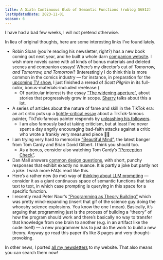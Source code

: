```yaml
---
title: A Giatn Continuous Blob of Semantic Functions (rwblog S6E12)
lastUpdatedDate: 2023-11-01
season: 6
---
```


I have had a bad few weeks, I will not pretend otherwise.

 In lieu of original thoughts, here are some interesting links I’ve found lately.

- Robin Sloan (you’re reading his newsletter, right?) has a new book coming out next year, and he built a whole darn [companion website](https://www.robinsloan.com/moonbound/). I wish more novels came with all kinds of bonus materials and deleted scenes and companion essays! Where’s my director’s cut of _Tomorrow, and Tomorrow, and Tomorrow_? (Interestingly I do think this is more common in the comics industry — for instance, in preparation for the [upcoming TV show](https://youtu.be/dLvRvqByxUI?si=RceJfdDxs3bKd7EN), I just finished a reread of _Scott Pilgrim_ in its full-color, bonus-materials-included rerelease.)
	- Of particular interest is the essay ["The widening aperture”](https://www.robinsloan.com/moonbound/scale/), about stories that progressively grow in scope. [Sherry](https://sherryyuan.me) talks about this a lot.
- A series of articles about the nature of fame and skill in the TikTok era: an art critic puts up a [lightly-critical essay](https://news.artnet.com/opinion/devon-rodriguez-painter-tiktok-underground-2373157) about a TikTok-famous painter, TikTok-famous painter responds by [unleashing his followers](https://news.artnet.com/opinion/devon-rodriguez-parasocial-aesthetics-2380960).
	- I am also famously bad at taking criticism, but at least I’ve never spent a day angrily encouraging bad-faith attacks against a critic who wrote a frankly very measured piece 🤷‍♀️
- I am trying very hard to memorize ["Beautiful Mind”](https://www.youtube.com/watch?v=3w1wwGcu0Dk), the latest banger from Tom Cardy and Brian David Gilbert. I think you should too.
	- As a bonus, consider also watching Tom Cardy’s ["Perception Check”](https://www.youtube.com/watch?v=ZjlYFWLUDBQ).
- Dan Mall answers [common design questions](https://danmall.com/posts/answers-to-common-design-questions/), with short, punchy responses that exhibit exactly no nuance. It is partly a joke but partly not a joke. I wish more FAQs read like this.
- Here’s a rather new (to me) way of [thinking about LLM prompting](https://fchollet.substack.com/p/how-i-think-about-llm-prompt-engineering) — consider it as a giant continuous space of semantic functions that take text to text, in which case prompting is querying in this space for a specific function.
- I recently read Peter Naur’s [“Programming as Theory Building”](https://pages.cs.wisc.edu/~remzi/Naur.pdf) which was pretty mind-expanding (insert that gif of the science guy doing the whooshy science explosions. You know the one I mean). Basically, it’s arguing that programming just is the process of building a “theory” of how the program should work and there’s basically no way to transfer that knowledge from one brain to another (e.g. in an artifact like the code itself) — a new programmer has to just do the work to build a new theory. Anyway go read this paper it’s like 8 pages and very thought-provoking.

In other news, I ported [all my newsletters](https://rwblickhan.org/newsletters/) to my website. That also means you can search them now!